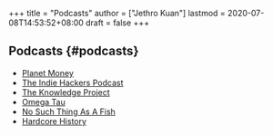 +++
title = "Podcasts"
author = ["Jethro Kuan"]
lastmod = 2020-07-08T14:53:52+08:00
draft = false
+++

## Podcasts {#podcasts}

- [Planet Money](https://www.npr.org/sections/money/)
- [The Indie Hackers Podcast](https://www.indiehackers.com/podcast)
- [The Knowledge Project](https://fs.blog/the-knowledge-project/)
- [Omega Tau](http://omegataupodcast.net/)
- [No Such Thing As A Fish](https://audioboom.com/channel/nosuchthingasafish)
- [Hardcore History](https://www.dancarlin.com/hardcore-history-series/)
